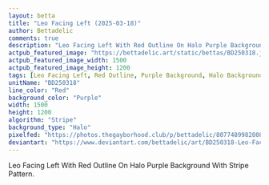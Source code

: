```yaml
---
layout: betta
title: "Leo Facing Left (2025-03-18)"
author: Bettadelic
comments: true
description: "Leo Facing Left With Red Outline On Halo Purple Background With Stripe Pattern."
actpub_featured_image: "https://bettadelic.art/static/bettas/BD250318.jpg"
actpub_featured_image_width: 1500
actpub_featured_image_height: 1200
tags: [Leo Facing Left, Red Outline, Purple Background, Halo Background Pattern, Stripe Pattern, March 2025]
unitName: "BD250318"
line_color: "Red"
background_color: "Purple"
width: 1500
height: 1200
algorithm: "Stripe"
background_type: "Halo"
pixelfed: "https://photos.thegayborhood.club/p/bettadelic/807748998280881534"
deviantart: "https://www.deviantart.com/bettadelic/art/BD250318-Leo-Facing-Left-2025-03-18-1172641505"
---
```


Leo Facing Left With Red Outline On Halo Purple Background With Stripe Pattern.
